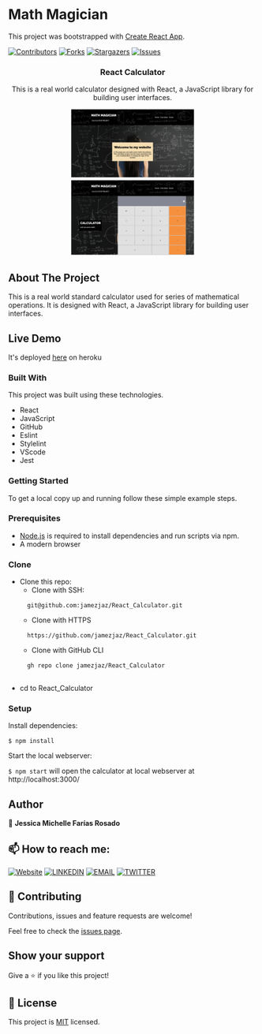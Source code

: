 # Math Magician

This project was bootstrapped with [Create React App](https://github.com/facebook/create-react-app).

[![Contributors][contributors-shield]][contributors-url]
[![Forks][forks-shield]][forks-url]
[![Stargazers][stars-shield]][stars-url]
[![Issues][issues-shield]][issues-url]

<!-- PROJECT LOGO -->
  <h3 align="center">React Calculator</h3>

  <p align="center">
    This is a real world calculator designed with React, a JavaScript library for building user interfaces.<br /></p>
    
  <p align="center">
<a align="center" href="https://github.com/jessicafarias/calculator-react">
    <img src="./public/screenshot2.png" alt="Logo" width="50%" height="auto"/>
  </a>
  <a  href="https://github.com/jessicafarias/calculator-react">
    <img src="./public/screenshot1.png" alt="Logo" width="50%" height="auto"/>
  </a>
</p>

<!-- ABOUT THE PROJECT -->
## About The Project

This is a real world standard calculator used for series of mathematical operations. It is designed with React, a JavaScript library for building user interfaces.

## Live Demo
It's deployed [here](https://calculator-jess.herokuapp.com/) on heroku

### Built With
This project was built using these technologies.
* React
* JavaScript
* GitHub
* Eslint
* Stylelint
* VScode
* Jest


### Getting Started

To get a local copy up and running follow these simple example steps.

### Prerequisites

 * [Node.js](https://nodejs.org/) is required to install dependencies and run scripts via npm.
 * A modern browser

### Clone
* Clone this repo:
  - Clone with SSH:
  ```
    git@github.com:jamezjaz/React_Calculator.git
  ```
  - Clone with HTTPS
  ```
    https://github.com/jamezjaz/React_Calculator.git
  ```
  - Clone with GitHub CLI
  ```
    gh repo clone jamezjaz/React_Calculator
    
 - cd to React_Calculator


### Setup

Install dependencies:

```
$ npm install
```

Start the local webserver:

```$ npm start``` will open the calculator at local webserver at http://localhost:3000/ 


## Author

👤 **Jessica Michelle Farías Rosado**

## 📫 How to reach me:
 [![Website](https://img.shields.io/badge/-Website-black?style=for-the-badge&logo=Julia&logoColor=white)](https://jessicafarias.github.io/)
 [![LINKEDIN](https://img.shields.io/badge/-LINKEDIN-0077B5?style=for-the-badge&logo=Linkedin&logoColor=white)](https://www.linkedin.com/in/jessica-michelle-farias-rosado/)
 [![EMAIL](https://img.shields.io/badge/-EMAIL-D14836?style=for-the-badge&logo=Mail.Ru&logoColor=white)](mailto:jessica.farias.rosado@gmail.com)
 [![TWITTER](https://img.shields.io/badge/-TWITTER-1DA1F2?style=for-the-badge&logo=Twitter&logoColor=white)](https://twitter.com/FariasRosado)

## 🤝 Contributing

Contributions, issues and feature requests are welcome!

Feel free to check the [issues page](https://github.com/jessicafarias/calculator-react/issues).

## Show your support

Give a :star: if you like this project!



<!-- MARKDOWN LINKS & IMAGES -->
<!-- https://www.markdownguide.org/basic-syntax/#reference-style-links -->
[contributors-shield]: https://img.shields.io/github/contributors/jessicafarias/calculator-react.svg?style=flat-square
[contributors-url]: https://github.com/jessicafarias/calculator-react/graphs/contributors
[forks-shield]: https://img.shields.io/github/forks/jessicafarias/calculator-react.svg?style=flat-square
[forks-url]: https://github.com/jessicafarias/calculator-react/network/members
[stars-shield]: https://img.shields.io/github/stars/jessicafarias/calculator-react.svg?style=flat-square
[stars-url]: https://github.com/jessicafarias/calculator-react/stargazers
[issues-shield]: https://img.shields.io/github/issues/jessicafarias/calculator-react.svg?style=flat-square
[issues-url]: https://github.com/jessicafarias/calculator-react/issues

## 📝 License

This project is [MIT](https://opensource.org/licenses/MIT) licensed.